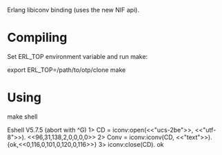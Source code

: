 Erlang libiconv binding (uses the new NIF api).

# Compiling

Set ERL_TOP environment variable and run make:

  export ERL_TOP=/path/to/otp/clone
  make


# Using

  make shell

  Eshell V5.7.5  (abort with ^G)
  1> CD = iconv:open(<<"ucs-2be">>, <<"utf-8">>).
  <<96,31,138,2,0,0,0,0>>
  2> Conv = iconv:iconv(CD, <<"text">>).
  {ok,<<0,116,0,101,0,120,0,116>>}
  3> iconv:close(CD).
  ok
